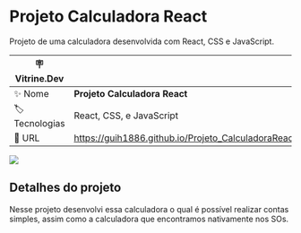 # Projeto Calculadora React

Projeto de uma calculadora desenvolvida com React, CSS e JavaScript.

| :placard: Vitrine.Dev |     |
| -------------  | --- |
| :sparkles: Nome        | **Projeto Calculadora React**
| :label: Tecnologias | React, CSS, e JavaScript
| :rocket: URL         | https://guih1886.github.io/Projeto_CalculadoraReact/

<!-- Inserir imagem com a #vitrinedev ao final do link -->
![](#vitrinedev)

## Detalhes do projeto

Nesse projeto desenvolvi essa calculadora o qual é possível realizar contas simples, assim como a calculadora que encontramos nativamente nos SOs.